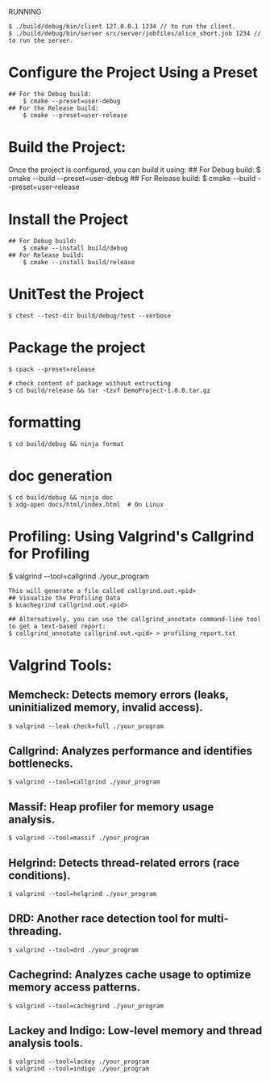 
RUNNING

	$ ./build/debug/bin/client 127.0.0.1 1234 // to run the client.
	$ ./build/debug/bin/server src/server/jobfiles/alice_short.job 1234 // to run the server.

# Configure the Project Using a Preset
	## For the Debug build:
		$ cmake --preset=user-debug
	## For the Release build:
		$ cmake --preset=user-release
# Build the Project:
Once the project is configured, you can build it using:
	## For Debug build:
		$ cmake --build --preset=user-debug
	## For Release build:
		$ cmake --build --preset=user-release
# Install the Project
	## For Debug build:
		$ cmake --install build/debug 
	## For Release build:
		$ cmake --install build/release
# UnitTest the Project
	$ ctest --test-dir build/debug/test --verbose
# Package the project
	$ cpack --preset=release

	# check content of package without extructing
	$ cd build/release && tar -tzvf DemoProject-1.0.0.tar.gz

# formatting
	$ cd build/debug && ninja format

# doc generation
	$ cd build/debug && ninja doc
	$ xdg-open docs/html/index.html  # On Linux

# Profiling: Using Valgrind's Callgrind for Profiling
$ valgrind --tool=callgrind ./your_program

	This will generate a file called callgrind.out.<pid>
	## Visualize the Profiling Data
	$ kcachegrind callgrind.out.<pid>

	## Alternatively, you can use the callgrind_annotate command-line tool to get a text-based report:
	$ callgrind_annotate callgrind.out.<pid> > profiling_report.txt

# Valgrind Tools:
## Memcheck: Detects memory errors (leaks, uninitialized memory, invalid access).
	$ valgrind --leak-check=full ./your_program

## Callgrind: Analyzes performance and identifies bottlenecks.
	$ valgrind --tool=callgrind ./your_program

## Massif: Heap profiler for memory usage analysis.
	$ valgrind --tool=massif ./your_program

## Helgrind: Detects thread-related errors (race conditions).
	$ valgrind --tool=helgrind ./your_program

## DRD: Another race detection tool for multi-threading.
	$ valgrind --tool=drd ./your_program

## Cachegrind: Analyzes cache usage to optimize memory access patterns.
	$ valgrind --tool=cachegrind ./your_program

## Lackey and Indigo: Low-level memory and thread analysis tools.
	$ valgrind --tool=lackey ./your_program
	$ valgrind --tool=indigo ./your_program
